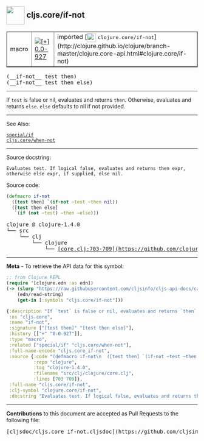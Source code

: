 ## <img width="48px" valign="middle" src="http://i.imgur.com/Hi20huC.png"> cljs.core/if-not

 <table border="1">
<tr>

<td>macro</td>
<td><a href="https://github.com/cljsinfo/cljs-api-docs/tree/0.0-927"><img valign="middle" alt="[+] 0.0-927" src="https://img.shields.io/badge/+-0.0--927-lightgrey.svg"></a> </td>
<td>
imported [<img height="24px" valign="middle" src="http://i.imgur.com/1GjPKvB.png"> <samp>clojure.core/if-not</samp>](http://clojure.github.io/clojure/branch-master/clojure.core-api.html#clojure.core/if-not)
</td>
</tr>
</table>

 <samp>
(__if-not__ test then)<br>
</samp>
 <samp>
(__if-not__ test then else)<br>
</samp>

---

If `test` is false or nil, evaluates and returns `then`. Otherwise, evaluates
and returns `else`. `else` defaults to nil if not provided.

---


See Also:

[`special/if`](special_if.md)<br>
[`cljs.core/when-not`](cljs.core_when-not.md)<br>

---

Source docstring:

```
Evaluates test. If logical false, evaluates and returns then expr, 
otherwise else expr, if supplied, else nil.
```

Source code:

```clj
(defmacro if-not
  ([test then] `(if-not ~test ~then nil))
  ([test then else]
   `(if (not ~test) ~then ~else)))
```

 <pre>
clojure @ clojure-1.4.0
└── src
    └── clj
        └── clojure
            └── <ins>[core.clj:703-709](https://github.com/clojure/clojure/blob/clojure-1.4.0/src/clj/clojure/core.clj#L703-L709)</ins>
</pre>


---

__Meta__ - To retrieve the API data for this symbol:

```clj
;; from Clojure REPL
(require '[clojure.edn :as edn])
(-> (slurp "https://raw.githubusercontent.com/cljsinfo/cljs-api-docs/catalog/cljs-api.edn")
    (edn/read-string)
    (get-in [:symbols "cljs.core/if-not"]))
```

```clj
{:description "If `test` is false or nil, evaluates and returns `then`. Otherwise, evaluates\nand returns `else`. `else` defaults to nil if not provided.",
 :ns "cljs.core",
 :name "if-not",
 :signature ["[test then]" "[test then else]"],
 :history [["+" "0.0-927"]],
 :type "macro",
 :related ["special/if" "cljs.core/when-not"],
 :full-name-encode "cljs.core_if-not",
 :source {:code "(defmacro if-not\n  ([test then] `(if-not ~test ~then nil))\n  ([test then else]\n   `(if (not ~test) ~then ~else)))",
          :repo "clojure",
          :tag "clojure-1.4.0",
          :filename "src/clj/clojure/core.clj",
          :lines [703 709]},
 :full-name "cljs.core/if-not",
 :clj-symbol "clojure.core/if-not",
 :docstring "Evaluates test. If logical false, evaluates and returns then expr, \notherwise else expr, if supplied, else nil."}

```

---

__Contributions__ to this document are accepted as Pull Requests to the following file:

 <pre>
[cljsdoc/cljs.core_if-not.cljsdoc](https://github.com/cljsinfo/cljs-api-docs/blob/master/cljsdoc/cljs.core_if-not.cljsdoc)
</pre>

